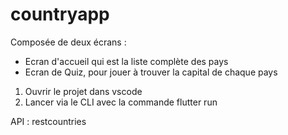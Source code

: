 # countryapp

Composée de deux écrans :
- Ecran d'accueil qui est la liste complète des pays
- Ecran de Quiz, pour jouer à trouver la capital de chaque pays

1) Ouvrir le projet dans vscode
2) Lancer via le CLI avec la commande flutter run

API : restcountries
